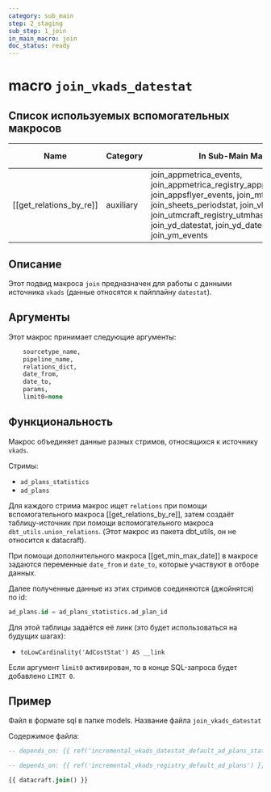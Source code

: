 ```yaml
---
category: sub_main
step: 2_staging
sub_step: 1_join
in_main_macro: join
doc_status: ready
---
```

# macro `join_vkads_datestat`

## Список используемых вспомогательных макросов

| Name                    | Category  | In Sub-Main Macro                                                                                                                                                                                                                                           | Doc Status |
| ----------------------- | --------- | ----------------------------------------------------------------------------------------------------------------------------------------------------------------------------------------------------------------------------------------------------------- | ---------- |
| [[get_relations_by_re]] | auxiliary | join_appmetrica_events, join_appmetrica_registry_appprofilematching, join_appsflyer_events, join_mt_datestat, join_sheets_periodstat, join_vkads_datestat, join_utmcraft_registry_utmhashregistry, join_yd_datestat, join_yd_datestat_smart, join_ym_events | ready      |

## Описание

Этот подвид макроса `join` предназначен для работы с данными источника `vkads` (данные  относятся к пайплайну `datestat`).

## Аргументы

Этот макрос принимает следующие аргументы:
```sql
    sourcetype_name,
    pipeline_name,
    relations_dict,
    date_from,
    date_to,
    params,
    limit0=none
```
## Функциональность

Макрос объединяет данные разных стримов, относящихся к источнику `vkads`.

Стримы:
- `ad_plans_statistics`
- `ad_plans`

Для каждого стрима макрос ищет `relations` при помощи вспомогательного макроса [[get_relations_by_re]], затем создаёт таблицу-источник при помощи вспомогательного макроса `dbt_utils.union_relations`. (Этот макрос из пакета dbt_utils, он не относится к datacraft).

При помощи дополнительного макроса [[get_min_max_date]] в макросе задаются переменные 
`date_from` и `date_to`, которые участвуют в отборе данных.

Далее полученные данные из этих стримов соединяются (джойнятся) по id:
```sql
ad_plans.id = ad_plans_statistics.ad_plan_id
```

Для этой таблицы задаётся её линк (это будет использоваться на будущих шагах):
- `toLowCardinality('AdCostStat') AS __link`

Если аргумент `limit0` активирован, то в конце SQL-запроса будет добавлено `LIMIT 0`.
## Пример

Файл в формате sql в папке models. Название файла `join_vkads_datestat`

Содержимое файла:
```sql
-- depends_on: {{ ref('incremental_vkads_datestat_default_ad_plans_statistics') }}

-- depends_on: {{ ref('incremental_vkads_registry_default_ad_plans') }}

{{ datacraft.join() }}
```
